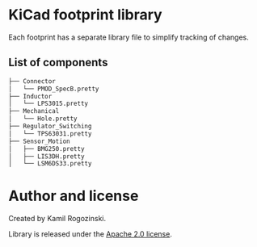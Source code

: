 # KiCad footprint library
Each footprint has a separate library file to simplify tracking of changes.

## List of components
```bash
├── Connector
│   └── PMOD_SpecB.pretty
├── Inductor    
│   └── LPS3015.pretty
├── Mechanical
│   └── Hole.pretty
├── Regulator_Switching
│   └── TPS63031.pretty
├── Sensor_Motion
│   ├── BMG250.pretty
│   ├── LIS3DH.pretty
│   └── LSM6DS33.pretty
```

# Author and license
Created by Kamil Rogozinski.

Library is released under the [Apache 2.0 license](http://www.apache.org/licenses/LICENSE-2.0.html).
